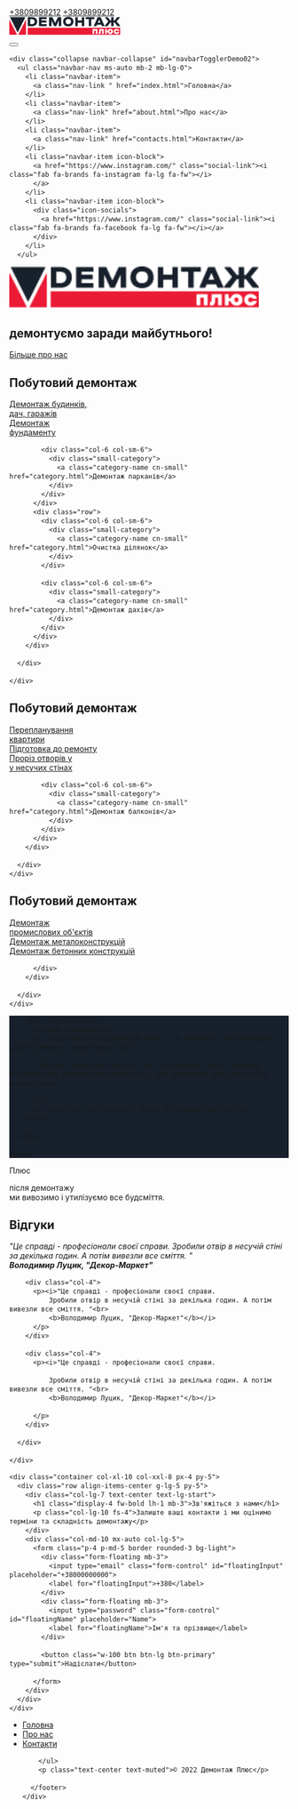 <!DOCTYPE html>

<html lang="en" dir="ltr">

<head>
  <meta charset="utf-8">
  <title>Демонтаж Плюс — демонтуємо старе заради нового.</title>
  <!-- bootstrap-instalation -->
  <script src="https://cdn.jsdelivr.net/npm/bootstrap@5.2.0-beta1/dist/js/bootstrap.bundle.min.js" integrity="sha384-pprn3073KE6tl6bjs2QrFaJGz5/SUsLqktiwsUTF55Jfv3qYSDhgCecCxMW52nD2" crossorigin="anonymous"></script>
  <!-- CSS only -->
  <link href="https://cdn.jsdelivr.net/npm/bootstrap@5.2.0-beta1/dist/css/bootstrap.min.css" rel="stylesheet" integrity="sha384-0evHe/X+R7YkIZDRvuzKMRqM+OrBnVFBL6DOitfPri4tjfHxaWutUpFmBp4vmVor" crossorigin="anonymous">
  <!-- Styles -->
  <link rel="stylesheet" href="css/styles.css" />
  <!-- Icons and fonts-->
  <link rel="preconnect" href="https://fonts.googleapis.com">
  <link rel="preconnect" href="https://fonts.gstatic.com" crossorigin>
  <link href="https://fonts.googleapis.com/css2?family=Montserrat:wght@400;700;800;900&display=swap" rel="stylesheet">
  <script defer src="https://use.fontawesome.com/releases/v5.0.7/js/all.js"></script>
  <link rel="icon" href="d.png" />

</head>

<body>

  <!-- sub header -->

  <div class="sub-header">
    <div class="phone-container">
      <a class="phone-links" href="phone:+1010100101010">+3809899212</a>
      <a class="phone-links" href="phone:+1010100101010">+3809899212</a>
    </div>
  </div>

  <!-- Nav Bar -->

  <nav class="navbar navbar-expand-md navbar-light navbar-fixed-top">
    <div class="container">
      <a class="navbar-brand" href="#title">
        <img src="images/LOGO.png" alt="demontage-logo" class="d-inline-block align-text-top" style="width: 200px;">
      </a>
    </div>
    <button class="navbar-toggler" type="button" data-bs-toggle="collapse" data-bs-target="#navbarTogglerDemo02" aria-controls="navbarTogglerDemo02" aria-expanded="false" aria-label="Toggle navigation">
      <span class="navbar-toggler-icon"></span>
    </button>

    <div class="collapse navbar-collapse" id="navbarTogglerDemo02">
      <ul class="navbar-nav ms-auto mb-2 mb-lg-0">
        <li class="navbar-item">
          <a class="nav-link " href="index.html">Головна</a>
        </li>
        <li class="navbar-item">
          <a class="nav-link" href="about.html">Про нас</a>
        </li>
        <li class="navbar-item">
          <a class="nav-link" href="contacts.html">Контакти</a>
        </li>
        <li class="navbar-item icon-block">
          <a href="https://www.instagram.com/" class="social-link"><i class="fab fa-brands fa-instagram fa-lg fa-fw"></i>
          </a>
        </li>
        <li class="navbar-item icon-block">
          <div class="icon-socials">
            <a href="https://www.instagram.com/" class="social-link"><i class="fab fa-brands fa-facebook fa-lg fa-fw"></i></a>
          </div>
        </li>
      </ul>

  </nav>

  <!-- First screen -->

  <section id="first-screen" class="main-banner2">
    <div class="main-banner">
      <div class="col-4 first-screen-container">
        <img src="images/LOGO.png" alt="demontage-logo" class="d-inline-block align-text-top" style="width: 450px;">
        <h1 class="">демонтуємо заради майбутнього!</h1>
        <a class="btn btn-primary" href="#">Більше про нас</a>
      </div>
    </div>
  </section>

  <!-- category  ЖИТЛОВИЙ ДЕМОНТАЖ-->

  <section class="category-section">
    <h2 class="category-title">Побутовий демонтаж</h2>
    <div class="container category-masonary">
      <div class="row masonary-block">
        <div class="col-sm-6">
          <div class="big-block-category">
            <a class="category-name cn-big" href="category.html">
              Демонтаж будинків,<br>
              дач, гаражів
            </a>
          </div>
        </div>
        <div class="col-sm-6">
          <div class="row">
            <div class="col-6 col-sm-6">
              <div class="small-category">
                <a class="category-name cn-small" href="category.html">
                  Демонтаж<br>
                  фундаменту
                </a>
              </div>
            </div>

            <div class="col-6 col-sm-6">
              <div class="small-category">
                <a class="category-name cn-small" href="category.html">Демонтаж парканів</a>
              </div>
            </div>
          </div>
          <div class="row">
            <div class="col-6 col-sm-6">
              <div class="small-category">
                <a class="category-name cn-small" href="category.html">Очистка ділянок</a>
              </div>
            </div>

            <div class="col-6 col-sm-6">
              <div class="small-category">
                <a class="category-name cn-small" href="category.html">Демонтаж дахів</a>
              </div>
            </div>
          </div>
        </div>

      </div>

    </div>
  </section>

  <!-- category  ПОБУТОВИЙ ДЕМОНТАЖ-->

  <section class="category-section">
    <h2 class="category-title">Побутовий демонтаж</h2>
    <div class="container category-masonary">
      <div class="row masonary-block сm-right">
        <div class="col-sm-6">
          <div class="big-block-category">
            <a class="category-name cn-big" href="category.html">
              Перепланування<br>
              квартири</a>
          </div>
        </div>
        <div class="col-sm-6">
          <div class="row">
            <div class="col-12 col-sm-12">
              <div class="middle-category">
                <a class="category-name cn-small" href="category.html">Підготовка до ремонту</a>
              </div>
            </div>
          </div>
          <div class="row">
            <div class="col-6 col-sm-6">
              <div class="small-category">
                <a class="category-name cn-small" href="category.html">
                  Проріз отворів у<br>
                  у несучих стінах
                </a>
              </div>
            </div>

            <div class="col-6 col-sm-6">
              <div class="small-category">
                <a class="category-name cn-small" href="category.html">Демонтаж балконів</a>
              </div>
            </div>
          </div>
        </div>

      </div>
    </div>
  </section>

  <!-- category  ПРОМИСЛОВИЙ ДЕМОНТАЖ-->

  <section class="category-section">
    <h2 class="category-title">Побутовий демонтаж</h2>
    <div class="container category-masonary">
      <div class="row masonary-block">
        <div class="col-sm-6">
          <div class="big-block-category">
            <a class="category-name cn-big" href="category.html">
              Демонтаж<br>
              промислових об'єктів
            </a>
          </div>
        </div>
        <div class="col-sm-6">
          <div class="row">
            <div class="col-12 col-sm-12">
              <div class="middle-category">
                <a class="category-name cn-small" href="category.html">Демонтаж металоконструкцій</a>
              </div>
            </div>
          </div>
          <div class="row">
            <div class="col-12 col-sm-12">
              <div class="middle-category">
                <a class="category-name cn-small" href="category.html">Демонтаж бетонних конструкцій</a>
              </div>
            </div>

          </div>
        </div>

      </div>
    </div>
  </section>

  <!-- about  -->

  <section id="about">
    <div class="container-fluid" style="background: #17202B;">
      <div class="row about-block">
        <div class="col-6 image-about"></div>

        <div class="col-6">
          <h3>Про компанію</h3>
          <p class="white-p">Демонтаж Плюс — це компанія, яка проводить цілий комплекс демонтажних робіт.

            Для нас демонтаж будівлі— це послідовний процес розбору, з максимальним збереженням матеріалів, для переробки або повторного використання.

          </p>
          <a class="btn btn-primary" href="#">Більше про нас</a>
        </div>

      </div>

    </div>
  </section>

  <!-- перевага  -->

  <section class="section-plus">
    <div class="container block-plus">
      <div class="col-8 plus-container">
        <span>
          <p class="sub-p">Плюс</p>
          <p class="sub-sub-p">після демонтажу<br> ми вивозимо і утилізуємо все будсміття.</p>
        </span>
      </div>
    </div>
  </section>
  <!-- Testimonials -->

  <section id="testimonials">
    <h2 class="category-title">Відгуки</h2>
    <div class="container">
      <div class="row">
        <div class="col-4">
          <p><i>"Це справді - професіонали своєї справи.
              Зробили отвір в несучій стіні за декілька годин. А потім вивезли все сміття. "<br>
              <b>Володимир Луцик, "Декор-Маркет"</b></i>
          </p>
        </div>

        <div class="col-4">
          <p><i>"Це справді - професіонали своєї справи.
              Зробили отвір в несучій стіні за декілька годин. А потім вивезли все сміття. "<br>
              <b>Володимир Луцик, "Декор-Маркет"</b></i>
          </p>
        </div>

        <div class="col-4">
          <p><i>"Це справді - професіонали своєї справи.

              Зробили отвір в несучій стіні за декілька годин. А потім вивезли все сміття. "<br>
              <b>Володимир Луцик, "Декор-Маркет"</b></i>

          </p>
        </div>

      </div>

    </div>

  </section>

  <!-- Call to action -->

  <div class="b-example-divider"></div>
  <section class="call-to-action">

    <div class="container col-xl-10 col-xxl-8 px-4 py-5">
      <div class="row align-items-center g-lg-5 py-5">
        <div class="col-lg-7 text-center text-lg-start">
          <h1 class="display-4 fw-bold lh-1 mb-3">Зв'яжіться з нами</h1>
          <p class="col-lg-10 fs-4">Залиште ваші контакти і ми оцінимо терміни та складність демонтажу</p>
        </div>
        <div class="col-md-10 mx-auto col-lg-5">
          <form class="p-4 p-md-5 border rounded-3 bg-light">
            <div class="form-floating mb-3">
              <input type="email" class="form-control" id="floatingInput" placeholder="+38000000000">
              <label for="floatingInput">+380</label>
            </div>
            <div class="form-floating mb-3">
              <input type="password" class="form-control" id="floatingName" placeholder="Name">
              <label for="floatingName">Ім'я та прізвище</label>
            </div>

            <button class="w-100 btn btn-lg btn-primary" type="submit">Надіслати</button>

          </form>
        </div>
      </div>
    </div>

  </section>

  <!-- Footer -->

  <section id="footer">
    <div class="container">
      <footer class="py-3 my-4">
        <ul class="nav justify-content-center border-bottom pb-3 mb-3">
          <li class="nav-item"><a href="#" class="nav-link px-2 text-muted">Головна</a></li>
          <li class="nav-item"><a href="#" class="nav-link px-2 text-muted">Про нас</a></li>
          <li class="nav-item"><a href="#" class="nav-link px-2 text-muted">Контакти</a></li>

        </ul>
        <p class="text-center text-muted">© 2022 Демонтаж Плюс</p>

      </footer>
    </div>
  </section>
